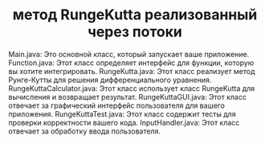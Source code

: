 <h1 align="center">метод RungeKutta реализованный через потоки</h1>


Main.java: Это основной класс, который запускает ваше приложение.
Function.java: Этот класс определяет интерфейс для функции, которую вы хотите интегрировать.
RungeKutta.java: Этот класс реализует метод Рунге-Кутты для решения дифференциального уравнения.
RungeKuttaCalculator.java: Этот класс использует класс RungeKutta для вычисления и возвращает результат.
RungeKuttaGUI.java: Этот класс отвечает за графический интерфейс пользователя для вашего приложения.
RungeKuttaTest.java: Этот класс содержит тесты для проверки корректности вашего кода.
InputHandler.java: Этот класс отвечает за обработку ввода пользователя.
